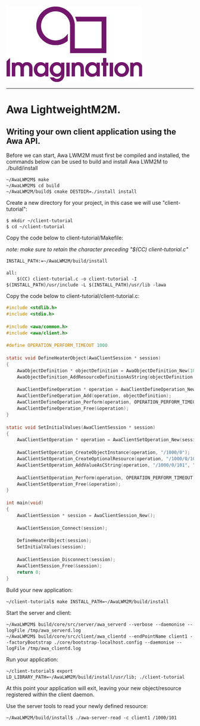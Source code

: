
![](img.png)

----

# Awa LightweightM2M.

## Writing your own client application using the Awa API.

Before we can start, Awa LWM2M must first be compiled and installed,
the commands below can be used to build and install Awa LWM2M to ./build/install

```
~/AwaLWM2M$ make
~/AwaLWM2M$ cd build
~/AwaLWM2M/build$ cmake DESTDIR=./install install
```

Create a new directory for your project, in this case we will use "client-tutorial":

```
$ mkdir ~/client-tutorial
$ cd ~/client-tutorial
```

Copy the code below to client-tutorial/Makefile:

*note: make sure to retain the <TAB> character preceding "$(CC) client-tutorial.c"*

```make
INSTALL_PATH:=~/AwaLWM2M/build/install

all:
	$(CC) client-tutorial.c -o client-tutorial -I $(INSTALL_PATH)/usr/include -L $(INSTALL_PATH)/usr/lib -lawa
```

Copy the code below to client-tutorial/client-tutorial.c:

```c
#include <stdlib.h>
#include <stdio.h>

#include <awa/common.h>
#include <awa/client.h>

#define OPERATION_PERFORM_TIMEOUT 1000

static void DefineHeaterObject(AwaClientSession * session)
{
    AwaObjectDefinition * objectDefinition = AwaObjectDefinition_New(1000, "Heater", 0, 1);
    AwaObjectDefinition_AddResourceDefinitionAsString(objectDefinition, 101, "Manufacturer", false, AwaResourceOperations_ReadWrite, NULL);

    AwaClientDefineOperation * operation = AwaClientDefineOperation_New(session);
    AwaClientDefineOperation_Add(operation, objectDefinition);
    AwaClientDefineOperation_Perform(operation, OPERATION_PERFORM_TIMEOUT);
    AwaClientDefineOperation_Free(&operation);
}

static void SetInitialValues(AwaClientSession * session)
{
    AwaClientSetOperation * operation = AwaClientSetOperation_New(session);

    AwaClientSetOperation_CreateObjectInstance(operation, "/1000/0");
    AwaClientSetOperation_CreateOptionalResource(operation, "/1000/0/101");
    AwaClientSetOperation_AddValueAsCString(operation, "/1000/0/101", "HotAir Systems Inc");

    AwaClientSetOperation_Perform(operation, OPERATION_PERFORM_TIMEOUT);
    AwaClientSetOperation_Free(&operation);
}

int main(void)
{
    AwaClientSession * session = AwaClientSession_New();

    AwaClientSession_Connect(session);

    DefineHeaterObject(session);
    SetInitialValues(session);

    AwaClientSession_Disconnect(session);
    AwaClientSession_Free(&session);
    return 0;
}
```

Build your new application:

```
~/client-tutorial$ make INSTALL_PATH=~/AwaLWM2M/build/install
```

Start the server and client:

````
~/AwaLWM2M$ build/core/src/server/awa_serverd --verbose --daemonise --logFile /tmp/awa_serverd.log
~/AwaLWM2M$ build/core/src/client/awa_clientd --endPointName client1 --factoryBootstrap ./core/bootstrap-localhost.config --daemonise --logFile /tmp/awa_clientd.log
````

Run your application:
```
~/client-tutorial$ export LD_LIBRARY_PATH=~/AwaLWM2M/build/install/usr/lib; ./client-tutorial
````

At this point your application will exit, leaving your new object/resource registered within the client daemon.

Use the server tools to read your newly defined resource:

```
~/AwaLWM2M/build/install$ ./awa-server-read -c client1 /1000/101
```

